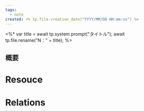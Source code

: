 ```yaml
---
tags:
  - note
created: <% tp.file.creation_date("YYYY/MM/DD HH:mm:ss") %>
---
```

<%* 
var title = await tp.system.prompt("タイトル"); 
await tp.file.rename("N：" + title);
%>
## 概要

## 


# Resouce


# Relations


